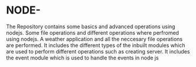 # NODE-
The Repository contains some basics and advanced operations using nodejs.
Some file operations and different operations where perfromed using nodejs.
A weather application and all the neccesary file operations are performed.
It includes the different types of the inbuilt modules which are used to perform different operations such as creating server.
It includes the event module which is used to handle the events in node js

